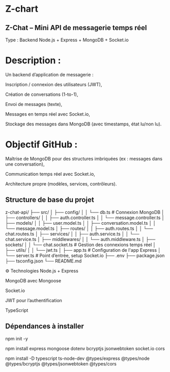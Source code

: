 # Z-chart

## Z-Chat – Mini API de messagerie temps réel

Type : Backend Node.js + Express + MongoDB + Socket.io

# Description :

Un backend d’application de messagerie :

Inscription / connexion des utilisateurs (JWT),

Création de conversations (1-to-1),

Envoi de messages (texte),

Messages en temps réel avec Socket.io,

Stockage des messages dans MongoDB (avec timestamps, état lu/non lu).

# Objectif GitHub :

Maîtrise de MongoDB pour des structures imbriquées (ex : messages dans une conversation),

Communication temps réel avec Socket.io,

Architecture propre (modèles, services, contrôleurs).

## Structure de base du projet

z-chat-api/
├── src/
│ ├── config/
│ │ └── db.ts # Connexion MongoDB
│ ├── controllers/
│ │ ├── auth.controller.ts
│ │ └── message.controller.ts
│ ├── models/
│ │ ├── user.model.ts
│ │ ├── conversation.model.ts
│ │ └── message.model.ts
│ ├── routes/
│ │ ├── auth.routes.ts
│ │ └── chat.routes.ts
│ ├── services/
│ │ ├── auth.service.ts
│ │ └── chat.service.ts
│ ├── middlewares/
│ │ └── auth.middleware.ts
│ ├── sockets/
│ │ └── chat.socket.ts # Gestion des connexions temps réel
│ ├── utils/
│ │ └── jwt.ts
│ ├── app.ts # Configuration de l'app Express
│ └── server.ts # Point d’entrée, setup Socket.io
├── .env
├── package.json
├── tsconfig.json
└── README.md

⚙️ Technologies
Node.js + Express

MongoDB avec Mongoose

Socket.io

JWT pour l’authentification

TypeScript

## Dépendances à installer

npm init -y

npm install express mongoose dotenv bcryptjs jsonwebtoken socket.io cors

npm install -D typescript ts-node-dev @types/express @types/node @types/bcryptjs @types/jsonwebtoken @types/cors
